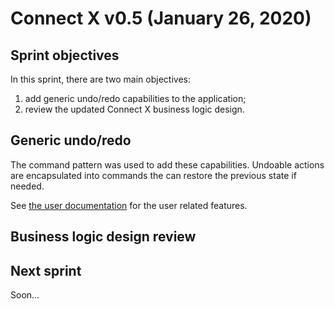 # Connect X v0.5 (January 26, 2020)

## Sprint objectives

In this sprint, there are two main objectives:

1. add generic undo/redo capabilities to the application;
2. review the updated Connect X business logic design.


## Generic undo/redo

The command pattern was used to add these capabilities. Undoable actions are encapsulated into commands the can restore the previous state if needed.

See [the user documentation](../user/user.md) for the user related features.


## Business logic design review




## Next sprint

Soon...